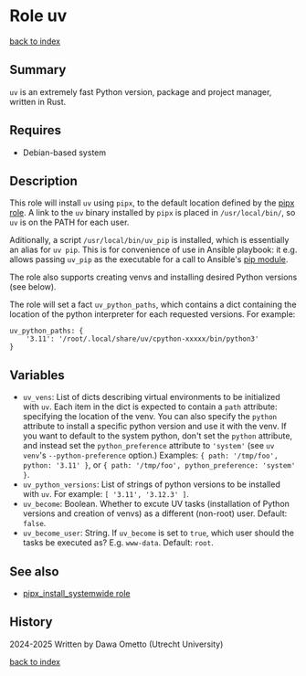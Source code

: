 # Role uv
[back to index](../index.md#Roles)

## Summary

`uv` is an extremely fast Python version, package and project manager, written in Rust.

## Requires
* Debian-based system

## Description

This role will install `uv` using `pipx`, to the default location defined by the [pipx role](./pipx_install_systemwide.md). A link to the `uv` binary installed by `pipx` is placed in `/usr/local/bin/`, so `uv` is on the PATH for each user.

Aditionally, a script `/usr/local/bin/uv_pip` is installed, which is essentially an alias for `uv pip`. This is for convenience of use in Ansible playbook: it e.g. allows passing `uv_pip` as the executable for a call to Ansible's [pip module](https://docs.ansible.com/ansible/latest/collections/ansible/builtin/pip_module.html).

The role also supports creating venvs and installing desired Python versions (see below).

The role will set a fact `uv_python_paths`, which contains a dict containing the location of the python interpreter for each requested versions. For example:

```
uv_python_paths: {
    '3.11': '/root/.local/share/uv/cpython-xxxxx/bin/python3'
}
```

## Variables

- `uv_vens`: List of dicts describing virtual environments to be initialized with `uv`. Each item in the dict is expected to contain a `path` attribute: specifying the location of the venv. You can also specify the `python` attribute to install a specific python version and use it with the venv. If you want to default to the system python, don't set the `python` attribute, and instead set the `python_preference` attribute to `'system'` (see `uv venv`'s `--python-preference` option.) Examples: `{ path: '/tmp/foo', python: '3.11' }`, or `{ path: '/tmp/foo', python_preference: 'system' }`.
- `uv_python_versions`: List of strings of python versions to be installed with `uv`. For example: `[ '3.11', '3.12.3' ]`.
- `uv_become`: Boolean. Whether to excute UV tasks (installation of Python versions and creation of venvs) as a different (non-root) user. Default: `false`.
- `uv_become_user`: String. If `uv_become` is set to `true`, which user should the tasks be executed as? E.g. `www-data`. Default: `root`.

## See also

- [pipx_install_systemwide role](./pipx_install_systemwide.md)

## History
2024-2025 Written by Dawa Ometto (Utrecht University)

[back to index](../index.md#Roles)

